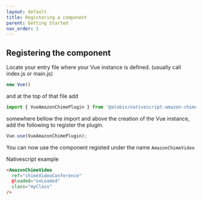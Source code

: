 ```yaml
---
layout: default
title: Registering a component
parent: Getting Started
nav_order: 1
---
```


## Registering the component

Locate your entry file where your Vue instance is defined. (usually call index.js or main.js)

```js
new Vue()
```

and at the top of that file add

```js
import { VueAmazonChimePlugin } from '@atabix/nativescript-amazon-chime';
```

somewhere bellow the import and above the creation of the Vue instance, add the following to register the plugin.

```js
Vue.use(VueAmazonChimePlugin);
```

You can now use the component registed under the name `AmazonChimeVideo`

Nativescript example
```html
<AmazonChimeVideo
  ref="chimeVideoConference"
  @loaded="onLoaded"
  class="myClass"
/>
```